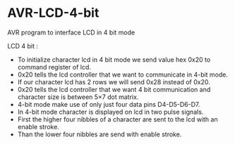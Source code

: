 # AVR-LCD-4-bit
AVR program to interface LCD in 4 bit mode

LCD 4 bit :
- To initialize character lcd in 4 bit mode we send value hex 0x20 to command register of lcd.
- 0x20 tells the lcd controller that we want to communicate in 4-bit mode. 
- If our character lcd has 2 rows we will send 0x28 instead of 0x20. 
- 0x20 tells the lcd controller that we want 4 bit communication and character size is between 5×7 dot matrix.
- 4-bit mode make use of only just four data pins D4-D5-D6-D7.
- In 4-bit mode character is displayed on lcd in two pulse signals.
- First the higher four nibbles of a character are sent to the lcd with an enable stroke.
- Than the lower four nibbles are send with enable stroke.
